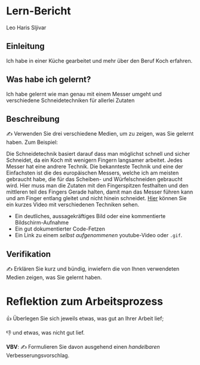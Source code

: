 # Lern-Bericht
Leo Haris Sljivar

## Einleitung

Ich habe in einer Küche gearbeitet und mehr über den Beruf Koch erfahren.

## Was habe ich gelernt?

Ich habe gelernt wie man genau mit einem Messer umgeht und verschiedene Schneidetechniken für allerlei Zutaten

## Beschreibung

✍️ Verwenden Sie drei verschiedene Medien, um zu zeigen, was Sie gelernt haben. Zum Beispiel:

Die Schneidetechnik basiert darauf dass man möglichst schnell und sicher Schneidet, da ein Koch mit wenigern Fingern langsamer arbeitet. Jedes Messer hat eine andrere Technik. Die bekannteste Technik und eine der Einfachsten ist die des europäischen Messers, welche ich am meisten gebraucht habe, die für das Scheiben- und Würfelschneiden gebraucht wird. Hier muss man die Zutaten mit den Fingerspitzen festhalten und den mittleren teil des Fingers Gerade halten, damit man das Messer führen kann und am Finger entlang gleitet und nicht hinein schneidet. 
[Hier](https://www.youtube.com/watch?v=UBsXJxUCjx4) können Sie ein kurzes Video mit verschiedenen Techniken sehen.
* Ein deutliches, aussagekräftiges Bild oder eine kommentierte Bildschirm-Aufnahme
* Ein gut dokumentierter Code-Fetzen
* Ein Link zu einem *selbst aufgenommenen* youtube-Video oder `.gif`.

## Verifikation

✍️ Erklären Sie kurz und bündig, inwiefern die von Ihnen verwendeten Medien zeigen, was Sie gelernt haben.

# Reflektion zum Arbeitsprozess

👍 Überlegen Sie sich jeweils etwas, was gut an Ihrer Arbeit lief; 

👎 und etwas, was nicht gut lief.

**VBV**: ✍️ Formulieren Sie davon ausgehend einen *handelbaren* Verbesserungsvorschlag.
